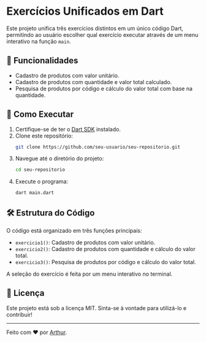 # Exercícios Unificados em Dart

Este projeto unifica três exercícios distintos em um único código Dart, permitindo ao usuário escolher qual exercício executar através de um menu interativo na função `main`.

## 📌 Funcionalidades
- Cadastro de produtos com valor unitário.
- Cadastro de produtos com quantidade e valor total calculado.
- Pesquisa de produtos por código e cálculo do valor total com base na quantidade.

## 🚀 Como Executar
1. Certifique-se de ter o [Dart SDK](https://dart.dev/get-dart) instalado.
2. Clone este repositório:
   ```sh
   git clone https://github.com/seu-usuario/seu-repositorio.git
   ```
3. Navegue até o diretório do projeto:
   ```sh
   cd seu-repositorio
   ```
4. Execute o programa:
   ```sh
   dart main.dart
   ```

## 🛠 Estrutura do Código
O código está organizado em três funções principais:
- `exercicio1()`: Cadastro de produtos com valor unitário.
- `exercicio2()`: Cadastro de produtos com quantidade e cálculo do valor total.
- `exercicio3()`: Pesquisa de produtos por código e cálculo do valor total.

A seleção do exercício é feita por um menu interativo no terminal.

## 📄 Licença
Este projeto está sob a licença MIT. Sinta-se à vontade para utilizá-lo e contribuir! 

---

Feito com ❤️ por [Arthur](https://github.com/arthurmenez).
